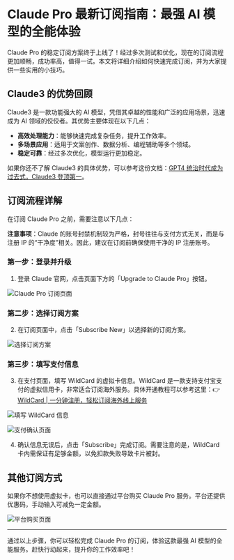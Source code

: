 # Claude Pro 最新订阅指南：最强 AI 模型的全能体验

Claude Pro 的稳定订阅方案终于上线了！经过多次测试和优化，现在的订阅流程更加顺畅，成功率高，值得一试。本文将详细介绍如何快速完成订阅，并为大家提供一些实用的小技巧。

## Claude3 的优势回顾

Claude3 是一款功能强大的 AI 模型，凭借其卓越的性能和广泛的应用场景，迅速成为 AI 领域的佼佼者。其优势主要体现在以下几点：

- **高效处理能力**：能够快速完成复杂任务，提升工作效率。
- **多场景应用**：适用于文案创作、数据分析、编程辅助等多个领域。
- **稳定可靠**：经过多次优化，模型运行更加稳定。

如果你还不了解 Claude3 的具体优势，可以参考这份文档：[GPT4 统治时代成为过去式，Claude3 登顶第一](#)。

## 订阅流程详解

在订阅 Claude Pro 之前，需要注意以下几点：

**注意事项**：Claude 的账号封禁机制较为严格，封号往往与支付方式无关，而是与注册 IP 的“干净度”相关。因此，建议在订阅前确保使用干净的 IP 注册账号。

### 第一步：登录并升级

1. 登录 Claude 官网，点击页面下方的「Upgrade to Claude Pro」按钮。

![Claude Pro 订阅页面](https://bbtdd.com/img/1232633107995.webp)

### 第二步：选择订阅方案

2. 在订阅页面中，点击「Subscribe New」以选择新的订阅方案。

![选择订阅方案](https://bbtdd.com/img/297202241978805.webp)

### 第三步：填写支付信息

3. 在支付页面，填写 WildCard 的虚拟卡信息。WildCard 是一款支持支付宝支付的虚拟信用卡，非常适合订阅海外服务。具体开通教程可以参考这里：👉 [WildCard | 一分钟注册，轻松订阅海外线上服务](https://bbtdd.com/WildCard)

![填写 WildCard 信息](https://bbtdd.com/img/83245510956.webp)

![支付确认页面](https://bbtdd.com/img/2883148300212.webp)

4. 确认信息无误后，点击「Subscribe」完成订阅。需要注意的是，WildCard 卡内需保证有足够金额，以免扣款失败导致卡片被封。

## 其他订阅方式

如果你不想使用虚拟卡，也可以直接通过平台购买 Claude Pro 服务。平台还提供优惠码，手动输入可减免一定金额。

![平台购买页面](https://bbtdd.com/img/56400149653.webp)

---

通过以上步骤，你可以轻松完成 Claude Pro 的订阅，体验这款最强 AI 模型的全能服务。赶快行动起来，提升你的工作效率吧！